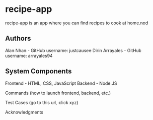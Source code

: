 # recipe-app

recipe-app is an app where you can find recipes to cook at home.nod

## Authors

Alan Nhan - GitHub username: justcausee
Dirin Arrayales - GitHub username: arrayales94

## System Components

Frontend - HTML, CSS, JavaScript
Backend - Node.JS

Commands (how to launch frontend, backend, etc.)

Test Cases (go to this url, click xyz)

Acknowledgments
